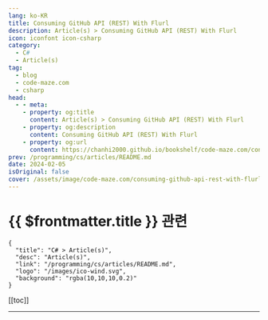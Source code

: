 ```yaml
---
lang: ko-KR
title: Consuming GitHub API (REST) With Flurl
description: Article(s) > Consuming GitHub API (REST) With Flurl
icon: iconfont icon-csharp
category: 
  - C#
  - Article(s)
tag: 
  - blog
  - code-maze.com
  - csharp
head:  
  - - meta:
    - property: og:title
      content: Article(s) > Consuming GitHub API (REST) With Flurl
    - property: og:description
      content: Consuming GitHub API (REST) With Flurl
    - property: og:url
      content: https://chanhi2000.github.io/bookshelf/code-maze.com/consuming-github-api-rest-with-flurl.html
prev: /programming/cs/articles/README.md
date: 2024-02-05
isOriginal: false
cover: /assets/image/code-maze.com/consuming-github-api-rest-with-flurl/banner.png
---
```


# {{ $frontmatter.title }} 관련

```component VPCard
{
  "title": "C# > Article(s)",
  "desc": "Article(s)",
  "link": "/programming/cs/articles/README.md",
  "logo": "/images/ico-wind.svg",
  "background": "rgba(10,10,10,0.2)"
}
```

[[toc]]

---

<SiteInfo
  name="Consuming GitHub API (REST) With Flurl"
  desc="In this article, we are going to learn how to consume a RESTful API (GitHub) in C# using Flurl library. We will add unit testing as well."
  url="https://code-maze.com/consuming-github-api-rest-with-flurl/"
  logo="/assets/image/code-maze.com/favicon.png"
  preview="/assets/image/consuming-github-api-rest-with-flurl/banner.png"/>

<!-- TODO: 작성 -->

